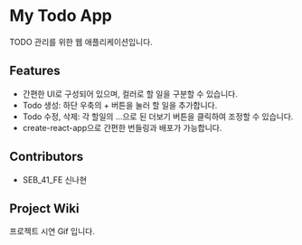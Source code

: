 # My Todo App

TODO 관리를 위한 웹 애플리케이션입니다.

## Features

-   간편한 UI로 구성되어 있으며, 컬러로 할 일을 구분할 수 있습니다.
-   Todo 생성: 하단 우축의 + 버튼을 눌러 할 일을 추가합니다.
-   Todo 수정, 삭제: 각 할일의 ...으로 된 더보기 버튼을 클릭하여 조정할 수 있습니다.
-   create-react-app으로 간편한 번들링과 배포가 가능합니다.

## Contributors

-   SEB_41_FE 신나현

## Project Wiki

프로젝트 시연 Gif 입니다.
